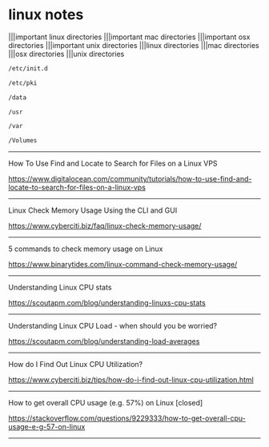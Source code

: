 # linux notes

|||important linux directories
|||important mac directories
|||important osx directories
|||important unix directories
|||linux directories
|||mac directories
|||osx directories
|||unix directories

```bash
/etc/init.d

/etc/pki

/data

/usr

/var

/Volumes
```

---

How To Use Find and Locate to Search for Files on a Linux VPS

<https://www.digitalocean.com/community/tutorials/how-to-use-find-and-locate-to-search-for-files-on-a-linux-vps>

---

Linux Check Memory Usage Using the CLI and GUI

<https://www.cyberciti.biz/faq/linux-check-memory-usage/>

---

5 commands to check memory usage on Linux

<https://www.binarytides.com/linux-command-check-memory-usage/>

---

Understanding Linux CPU stats

<https://scoutapm.com/blog/understanding-linuxs-cpu-stats>

---

Understanding Linux CPU Load - when should you be worried?

<https://scoutapm.com/blog/understanding-load-averages>

---

How do I Find Out Linux CPU Utilization?

<https://www.cyberciti.biz/tips/how-do-i-find-out-linux-cpu-utilization.html>

---

How to get overall CPU usage (e.g. 57%) on Linux [closed]

<https://stackoverflow.com/questions/9229333/how-to-get-overall-cpu-usage-e-g-57-on-linux>

---
